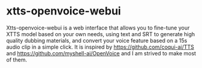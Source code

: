 # xtts-openvoice-webui
Xtts-openvoice-webui is a web interface that allows you to fine-tune your XTTS model based on your own needs, using text and SRT to generate high quality dubbing materials, and convert your voice feature based on a 15s audio clip in a simple click.  It is inspired by https://github.com/coqui-ai/TTS and https://github.com/myshell-ai/OpenVoice and I am strived to make most of them.
